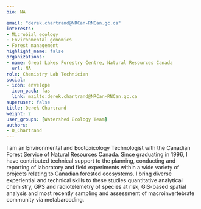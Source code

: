 ```yaml
--- 
bio: NA

email: "derek.chartrand@NRCan-RNCan.gc.ca"
interests:
- Microbial ecology
- Environmental genomics
- Forest management
highlight_name: false
organizations:
- name: Great Lakes Forestry Centre, Natural Resources Canada
  url: NA
role: Chemistry Lab Technician
social:
- icon: envelope
  icon_pack: fas
  link: mailto:derek.chartrand@NRCan-RNCan.gc.ca
superuser: false
title: Derek Chartrand
weight: 2
user_groups: [Watershed Ecology Team]
authors:
- D_Chartrand
---
```






I am an Environmental and Ecotoxicology Technologist with the Canadian Forest Service of Natural Resources Canada.  Since graduating in 1996, I have contributed technical support to the planning, conducting and reporting of laboratory and field experiments within a wide variety of projects relating to Canadian forested ecosystems.  I bring diverse experiential and technical skills to these studies quantitative analytical chemistry, GPS and radiotelemetry of species at risk, GIS-based spatial analysis and most recently sampling and assessment of macroinvertebrate community via metabarcoding.


